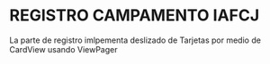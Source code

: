 # REGISTRO CAMPAMENTO IAFCJ

La parte de registro imlpementa deslizado de Tarjetas por medio de CardView usando ViewPager
